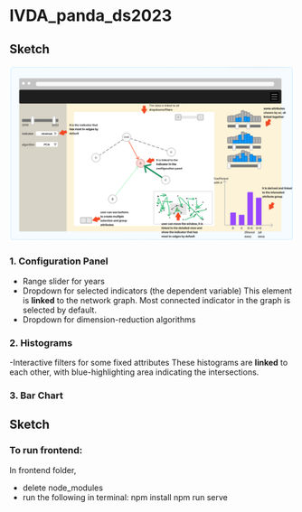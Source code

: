 # IVDA_panda_ds2023

## Sketch
![sketch.png](sketch.png)
### 1. Configuration Panel
- Range slider for years
- Dropdown for selected indicators (the dependent variable)
    This element is **linked** to the network graph. Most connected indicator in the graph is selected by default.
- Dropdown for dimension-reduction algorithms

### 2. Histograms
-Interactive filters for some fixed attributes
    These histograms are **linked** to each other, with blue-highlighting area indicating the intersections.

### 3. Bar Chart


## Sketch
### To run frontend:
In frontend folder,
-  delete node_modules
-  run the following in terminal:
      npm install
      npm run serve
